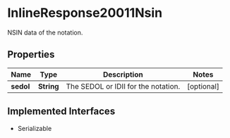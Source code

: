 

# InlineResponse20011Nsin

NSIN data of the notation.

## Properties

Name | Type | Description | Notes
------------ | ------------- | ------------- | -------------
**sedol** | **String** | The SEDOL or IDII for the notation. |  [optional]


## Implemented Interfaces

* Serializable


